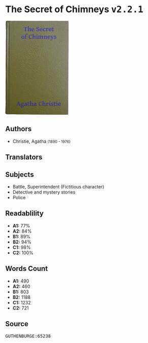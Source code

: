 # The Secret of Chimneys <kbd>v2.2.1</kbd>

![](./cover.medium.jpg "")

## Authors


 - Christie, Agatha <small>(1890 - 1976)</small>

## Translators



## Subjects


 - Battle, Superintendent (Fictitious character)
 - Detective and mystery stories
 - Police

## Readablility


 - **A1:** 77%
 - **A2:** 84%
 - **B1:** 89%
 - **B2:** 94%
 - **C1:** 98%
 - **C2:** 100%

## Words Count


 - **A1:** 490
 - **A2:** 460
 - **B1:** 803
 - **B2:** 1188
 - **C1:** 1232
 - **C2:** 721

## Source


<kbd>GUTHENBURGE:65238</kbd>
